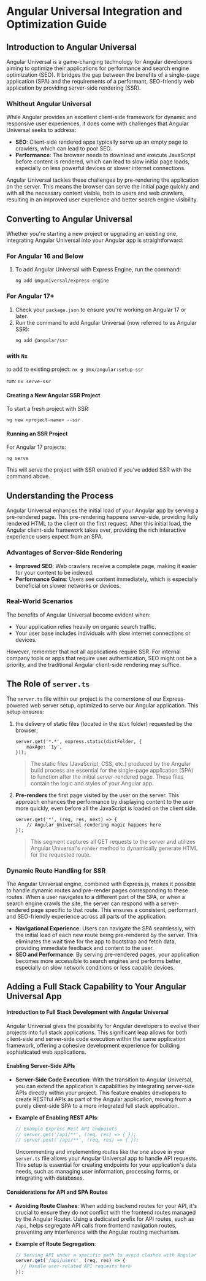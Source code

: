 # Angular Universal Integration and Optimization Guide

## Introduction to Angular Universal

Angular Universal is a game-changing technology for Angular developers aiming to optimize their applications for performance and search engine optimization (SEO). It bridges the gap between the benefits of a single-page application (SPA) and the requirements of a performant, SEO-friendly web application by providing server-side rendering (SSR).

### Whithout Angular Universal

While Angular provides an excellent client-side framework for dynamic and responsive user experiences, it does come with challenges that Angular Universal seeks to address:

- **SEO**: Client-side rendered apps typically serve up an empty page to crawlers, which can lead to poor SEO.
- **Performance**: The browser needs to download and execute JavaScript before content is rendered, which can lead to slow initial page loads, especially on less powerful devices or slower internet connections.

Angular Universal tackles these challenges by pre-rendering the application on the server. This means the browser can serve the initial page quickly and with all the necessary content visible, both to users and web crawlers, resulting in an improved user experience and better search engine visibility.

## Converting to Angular Universal

Whether you're starting a new project or upgrading an existing one, integrating Angular Universal into your Angular app is straightforward:

### For Angular 16 and Below

1. To add Angular Universal with Express Engine, run the command:
   ```
   ng add @nguniversal/express-engine
   ```

### For Angular 17+

1. Check your `package.json` to ensure you're working on Angular 17 or later.
2. Run the command to add Angular Universal (now referred to as Angular SSR):
   ```
   ng add @angular/ssr
   ```
   
### with `Nx`

to add to existing project: `nx g @nx/angular:setup-ssr` 

run: `nx serve-ssr`

#### Creating a New Angular SSR Project

To start a fresh project with SSR:
```
ng new <project-name> --ssr
```

#### Running an SSR Project

For Angular 17 projects:
```
ng serve
```
This will serve the project with SSR enabled if you've added SSR with the command above.

## Understanding the Process

Angular Universal enhances the initial load of your Angular app by serving a pre-rendered page. This pre-rendering happens server-side, providing fully rendered HTML to the client on the first request. After this initial load, the Angular client-side framework takes over, providing the rich interactive experience users expect from an SPA.

### Advantages of Server-Side Rendering

- **Improved SEO**: Web crawlers receive a complete page, making it easier for your content to be indexed.
- **Performance Gains**: Users see content immediately, which is especially beneficial on slower networks or devices.

### Real-World Scenarios

The benefits of Angular Universal become evident when:

- Your application relies heavily on organic search traffic.
- Your user base includes individuals with slow internet connections or devices.

However, remember that not all applications require SSR. For internal company tools or apps that require user authentication, SEO might not be a priority, and the traditional Angular client-side rendering may suffice.

## The Role of `server.ts`
The `server.ts` file within our project is the cornerstone of our Express-powered web server setup, optimized to serve our Angular application. 
This setup ensures:

1. the delivery of static files (located in the `dist` folder) requested by the browser;

	```
	server.get('*.*', express.static(distFolder, {
	    maxAge: '1y',
	}));
	
	```

	>The static files (JavaScript, CSS, etc.) produced by the Angular build process are essential for the single-page application (SPA) to function after the initial server-rendered page. These files contain the logic and styles of your Angular app.


2. **Pre-renders** the first page visited by the user on the server. This approach enhances the performance by displaying content to the user more quickly, even before all the JavaScript is loaded on the client side.

	```
	server.get('*', (req, res, next) => {
	    // Angular Universal rendering magic happens here
	});
	
	```
	
	>This segment captures all GET requests to the server and utilizes Angular Universal's `render` method to dynamically generate HTML for the requested route. 


### **Dynamic Route Handling for SSR**

The Angular Universal engine, combined with Express.js, makes it possible to handle dynamic routes and pre-render pages corresponding to these routes. When a user navigates to a different part of the SPA, or when a search engine crawls the site, the server can respond with a server-rendered page specific to that route. This ensures a consistent, performant, and SEO-friendly experience across all parts of the application.

- **Navigational Experience**: Users can navigate the SPA seamlessly, with the initial load of each new route being pre-rendered by the server. This eliminates the wait time for the app to bootstrap and fetch data, providing immediate feedback and content to the user.
- **SEO and Performance**: By serving pre-rendered pages, your application becomes more accessible to search engines and performs better, especially on slow network conditions or less capable devices.

## Adding a Full Stack Capability to Your Angular Universal App

#### **Introduction to Full Stack Development with Angular Universal**

Angular Universal gives the possibility for Angular developers to evolve their projects into full stack applications. This significant leap allows for both client-side and server-side code execution within the same application framework, offering a cohesive development experience for building sophisticated web applications.

#### **Enabling Server-Side APIs**

- **Server-Side Code Execution**: With the transition to Angular Universal, you can extend the application's capabilities by integrating server-side APIs directly within your project. This feature enables developers to create RESTful APIs as part of the Angular application, moving from a purely client-side SPA to a more integrated full stack application.

- **Example of Enabling REST APIs**:


  ```javascript
  // Example Express Rest API endpoints
  // server.get('/api/**', (req, res) => { });
  // server.post('/api/**', (req, res) => { });
  ```
  Uncommenting and implementing routes like the one above in your `server.ts` file allows your Angular Universal app to handle API requests. This setup is essential for creating endpoints for your application's data needs, such as managing user information, processing forms, or integrating with databases.

#### **Considerations for API and SPA Routes**

- **Avoiding Route Clashes**: When adding backend routes for your API, it's crucial to ensure they do not conflict with the frontend routes managed by the Angular Router. Using a dedicated prefix for API routes, such as `/api`, helps segregate API calls from frontend navigation routes, preventing any interference with the Angular routing mechanism.

- **Example of Route Segregation**:


  ```javascript
  // Serving API under a specific path to avoid clashes with Angular routes
  server.get('/api/users', (req, res) => {
    // Handle user-related API requests here
  });
  ```

